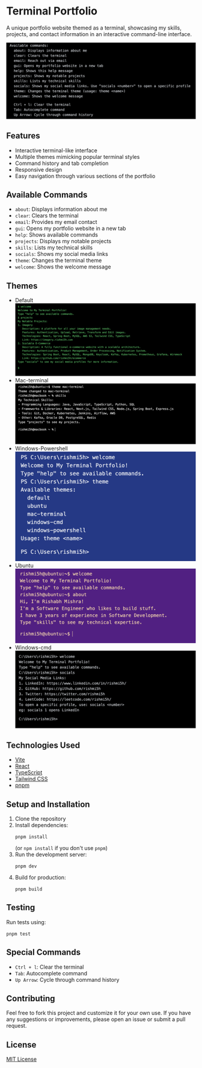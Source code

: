 # Terminal Portfolio

A unique portfolio website themed as a terminal, showcasing my skills, projects, and contact information in an interactive command-line interface.

![Commands-img](/git-assets/commands.png)

## Features

- Interactive terminal-like interface
- Multiple themes mimicking popular terminal styles
- Command history and tab completion
- Responsive design
- Easy navigation through various sections of the portfolio

## Available Commands

- `about`: Displays information about me
- `clear`: Clears the terminal
- `email`: Provides my email contact
- `gui`: Opens my portfolio website in a new tab
- `help`: Shows available commands
- `projects`: Displays my notable projects
- `skills`: Lists my technical skills
- `socials`: Shows my social media links
- `theme`: Changes the terminal theme
- `welcome`: Shows the welcome message

## Themes

- Default
  ![Default-img](/git-assets/default.png)
- Mac-terminal
  ![Mac-terminal-img](/git-assets/mac-terminal.png)
- Windows-Powershell
  ![Windows-Powershell-img](/git-assets/windows-powershell.png)
- Ubuntu
  ![Ubuntu-img](/git-assets/ubuntu.png)
- Windows-cmd
  ![Windows-cmd-img](/git-assets/windows-cmd.png)

## Technologies Used

- [Vite](https://vitejs.dev/)
- [React](https://reactjs.org/)
- [TypeScript](https://www.typescriptlang.org)
- [Tailwind CSS](https://tailwindcss.com/)
- [pnpm](https://pnpm.io/)

## Setup and Installation

1. Clone the repository
2. Install dependencies:
   ```
   pnpm install
   ```
   (or `npm install` if you don't use `pnpm`)
3. Run the development server:
   ```
   pnpm dev
   ```
4. Build for production:
   ```
   pnpm build
   ```

## Testing

Run tests using:

```
pnpm test
```

## Special Commands

- `Ctrl + l`: Clear the terminal
- `Tab`: Autocomplete command
- `Up Arrow`: Cycle through command history

## Contributing

Feel free to fork this project and customize it for your own use. If you have any suggestions or improvements, please open an issue or submit a pull request.

## License

[MIT License](LICENSE)

